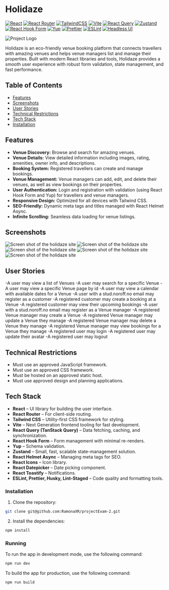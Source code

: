 # Holidaze

[![React](https://img.shields.io/badge/React-18.3.1-blue.svg)](https://reactjs.org/)
[![React Router](https://img.shields.io/badge/React_Router-7.1.3-blue.svg)](https://reactrouter.com/)
[![TailwindCSS](https://img.shields.io/badge/TailwindCSS-3.4.17-blue.svg)](https://tailwindcss.com/)
[![Vite](https://img.shields.io/badge/Vite-6.0.5-blue.svg)](https://vitejs.dev/)
[![React Query](https://img.shields.io/badge/React_Query-5.65.1-blue.svg)](https://tanstack.com/query/latest)
[![Zustand](https://img.shields.io/badge/Zustand-5.0.3-blue.svg)](https://github.com/pmndrs/zustand)
[![React Hook Form](https://img.shields.io/badge/React_Hook_Form-7.54.2-blue.svg)](https://react-hook-form.com/)
[![Yup](https://img.shields.io/badge/Yup-1.6.1-blue.svg)](https://github.com/jquense/yup)
[![Prettier](https://img.shields.io/badge/Prettier-3.4.2-blue.svg)](https://prettier.io/)
[![ESLint](https://img.shields.io/badge/ESLint-9.17.0-blue.svg)](https://eslint.org/)
[![Headless UI](https://img.shields.io/badge/Headless_UI-2.2.0-blue.svg)](https://headlessui.dev/)

![Project Logo](projectExam-2/logoholidaze.svg)

Holidaze is an eco-friendly venue booking platform that connects travellers with amazing venues and helps venue managers list and manage their properties. Built with modern React libraries and tools, Holidaze provides a smooth user experience with robust form validation, state management, and fast performance.

## Table of Contents

- [Features](#features)
- [Screenshots](#screenshots)
- [User Stories](#user-stories)
- [Technical Restrictions](#technical-restrictions)
- [Tech Stack](#tech-stack)
- [Installation](#installation)

## Features

- **Venue Discovery:** Browse and search for amazing venues.
- **Venue Details:** View detailed information including images, rating, amenities, owner info, and descriptions.
- **Booking System:** Registered travellers can create and manage bookings.
- **Venue Management:** Venue managers can add, edit, and delete their venues, as well as view bookings on their properties.
- **User Authentication:** Login and registration with validation (using React Hook Form and Yup) for travellers and venue managers.
- **Responsive Design:** Optimized for all devices with Tailwind CSS.
- **SEO-Friendly:** Dynamic meta tags and titles managed with React Helmet Async.
- **Infinite Scrolling:** Seamless data loading for venue listings.

## Screenshots

![Screen shot of the holidaze site](./public/img/readme1.png)
![Screen shot of the holidaze site](./public/img/readme2.png)
![Screen shot of the holidaze site](./public/img/readme3.png)
![Screen shot of the holidaze site](./public/img/readme4.png)
![Screen shot of the holidaze site](./public/img/readme5.png)

## User Stories

-A user may view a list of Venues
-A user may search for a specific Venue
-A user may view a specific Venue page by id
-A user may view a calendar with available dates for a Venue
-A user with a stud.noroff.no email may register as a customer
-A registered customer may create a booking at a Venue
-A registered customer may view their upcoming bookings
-A user with a stud.noroff.no email may register as a Venue manager
-A registered Venue manager may create a Venue
-A registered Venue manager may update a Venue they manage
-A registered Venue manager may delete a Venue they manage
-A registered Venue manager may view bookings for a Venue they manage
-A registered user may login
-A registered user may update their avatar
-A registered user may logout

## Technical Restrictions

- Must use an approved JavaScript framework.
- Must use an approved CSS framework.
- Must be hosted on an approved static host.
- Must use approved design and planning applications.

## Tech Stack

- **React** – UI library for building the user interface.
- **React Router** – For client-side routing.
- **Tailwind CSS** – Utility-first CSS framework for styling.
- **Vite** – Next Generation frontend tooling for fast development.
- **React Query (TanStack Query)** – Data fetching, caching, and synchronization.
- **React Hook Form** – Form management with minimal re-renders.
- **Yup** – Schema validation.
- **Zustand** – Small, fast, scalable state-management solution.
- **React Helmet Async** – Managing meta tags for SEO.
- **React Icons** – Icon library.
- **React Datepicker** – Date picking component.
- **React Toastify** – Notifications.
- **ESLint, Prettier, Husky, Lint-Staged** – Code quality and formatting tools.

### Installation

1. Clone the repository:

```bash
git clone git@github.com:RamonaXR/projectExam-2.git
```

2.  Install the dependencies:

```bash
npm install
```

### Running

To run the app in development mode, use the following command:

```bash
npm run dev
```

To build the app for production, use the following command:

```bash
npm run build
```
